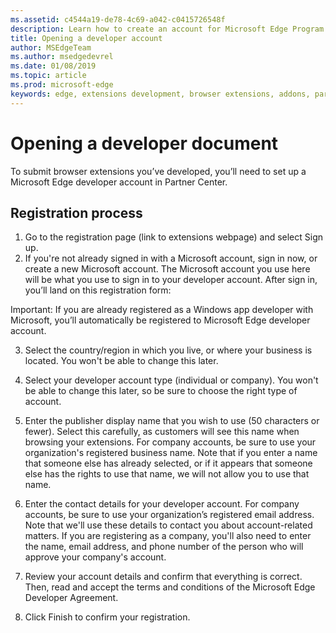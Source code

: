 ```yaml
---
ms.assetid: c4544a19-de78-4c69-a042-c0415726548f
description: Learn how to create an account for Microsoft Edge Program to Partner center.
title: Opening a developer account
author: MSEdgeTeam
ms.author: msedgedevrel
ms.date: 01/08/2019
ms.topic: article
ms.prod: microsoft-edge
keywords: edge, extensions development, browser extensions, addons, partner center, developer
---
```


# Opening a developer document

To submit browser extensions you’ve developed, you’ll need to set up a Microsoft Edge developer account in Partner Center.

## Registration process

1.	Go to the registration page (link to extensions webpage) and select Sign up.
2.	If you're not already signed in with a Microsoft account, sign in now, or create a new Microsoft account. The Microsoft account you use here will be what you use to sign in to your developer account. 
After sign in, you’ll land on this registration form:

   Important: 
   If you are already registered as a Windows app developer with Microsoft, you’ll automatically be registered to Microsoft Edge developer account. 
  
3.	Select the country/region in which you live, or where your business is located. You won't be able to change this later.
4.	Select your developer account type (individual or company). You won't be able to change this later, so be sure to choose the right type of account.
5.	Enter the publisher display name that you wish to use (50 characters or fewer). Select this carefully, as customers will see this name when browsing your extensions. For company accounts, be sure to use your organization's registered business name. Note that if you enter a name that someone else has already selected, or if it appears that someone else has the rights to use that name, we will not allow you to use that name.
6.	Enter the contact details for your developer account. For company accounts, be sure to use your organization’s registered email address. Note that we'll use these details to contact you about account-related matters.
If you are registering as a company, you'll also need to enter the name, email address, and phone number of the person who will approve your company's account.

7.	Review your account details and confirm that everything is correct. Then, read and accept the terms and conditions of the Microsoft Edge Developer Agreement. 

8.	Click Finish to confirm your registration.


